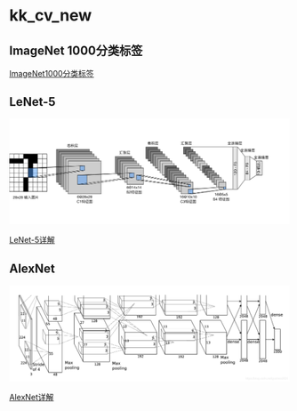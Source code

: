# kk_cv_new

## ImageNet 1000分类标签

[ImageNet1000分类标签](https://blog.csdn.net/winycg/article/details/101722445)

## LeNet-5

![LeNet-5](Net_Arch/lenet.svg)

[LeNet-5详解](https://blog.csdn.net/qq_40714949/article/details/109863595?ops_request_misc=%257B%2522request%255Fid%2522%253A%25224862736709d914d89da4f6f9fdf4ac74%2522%252C%2522scm%2522%253A%252220140713.130102334..%2522%257D&request_id=4862736709d914d89da4f6f9fdf4ac74&biz_id=0&utm_medium=distribute.pc_search_result.none-task-blog-2~all~top_positive~default-1-109863595-null-null.142^v100^pc_search_result_base4&utm_term=lenet5&spm=1018.2226.3001.4187)


## AlexNet

![AlexNet](Net_Arch/AlexNet.png)

[AlexNet详解]([https://blog.csdn.net/weixin_44289118/article/details/125143348](https://blog.csdn.net/guzhao9901/article/details/118552085))